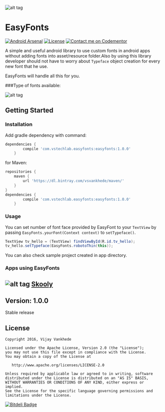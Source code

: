 ![alt tag](https://github.com/vsvankhede/easyfonts/blob/master/images/banner.png)
# EasyFonts
[![Android Arsenal](https://img.shields.io/badge/Android%20Arsenal-EasyFonts-green.svg?style=flat)](https://android-arsenal.com/details/1/2044)
[![License](http://img.shields.io/:license-apache-blue.svg)](http://www.apache.org/licenses/LICENSE-2.0.html)
[![Contact me on Codementor](https://cdn.codementor.io/badges/contact_me_github.svg)](https://www.codementor.io/vsvankhede?utm_source=github&utm_medium=button&utm_term=vsvankhede&utm_campaign=github)


A simple and useful android library to use custom fonts in android apps without adding fonts into asset/resource folder.Also by using this library developer should not have to worry about `Typeface` object creation for every new font that he use.

EasyFonts will handle all this for you.

###Type of fonts available:

![alt tag](https://github.com/vsvankhede/easyfonts/blob/master/images/fontface_list.png)

## Getting Started

### Installation
Add gradle dependency with command:
```groovy
dependencies {
        compile 'com.vstechlab.easyfonts:easyfonts:1.0.0'
    }
```
for Maven:
```groovy
repositories {
    maven {
        url 'https://dl.bintray.com/vsvankhede/maven/'
    }
}
dependencies {
        compile 'com.vstechlab.easyfonts:easyfonts:1.0.0'
    }
```

### Usage
You can set number of font face provided by EasyFont to your `TextView` by passing `EasyFonts.yourFont(Context context)` to `setTypeface()`.
```java
TextView tv_hello = (TextView) findViewById(R.id.tv_hello);
tv_hello.setTypeface(EasyFonts.robotoThin(this));
```
You can also check sample project created in app directory.

### Apps using EasyFonts
![alt tag](https://github.com/vsvankhede/EasyFonts/blob/master/images/skooly_2.png)    [Skooly](https://play.google.com/store/apps/details?id=com.skooly.app)
-------------------------------------------------------------------------------------------------

## Version: 1.0.0
Stable release

## License
```
Copyright 2016, Vijay Vankhede

Licensed under the Apache License, Version 2.0 (the "License");
you may not use this file except in compliance with the License.
You may obtain a copy of the License at

   http://www.apache.org/licenses/LICENSE-2.0

Unless required by applicable law or agreed to in writing, software
distributed under the License is distributed on an "AS IS" BASIS,
WITHOUT WARRANTIES OR CONDITIONS OF ANY KIND, either express or implied.
See the License for the specific language governing permissions and
limitations under the License.
```


[![Bitdeli Badge](https://d2weczhvl823v0.cloudfront.net/vsvankhede/easyfonts/trend.png)](https://bitdeli.com/free "Bitdeli Badge")

